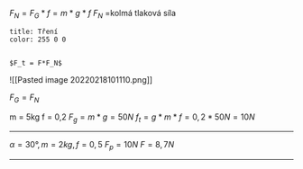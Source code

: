 $F_N=F_G*f=m*g*f$
$F_N$ =kolmá tlaková síla


```ad-note
title: Tření
color: 255 0 0


$F_t = F*F_N$
```

![[Pasted image 20220218101110.png]]

$F_G = F_N$


m = 5kg
f = 0,2
$F_g = m*g = 50N$
$f_t = g*m*f = 0,2 * 50N= 10N$

---

$\alpha = 30°, m = 2kg,  f = 0,5$
$F_p = 10N$
$F = 8,7N$

---
